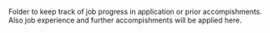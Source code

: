 Folder to keep track of job progress in application or prior accompishments. Also job experience and further accompishments will be applied here. 
